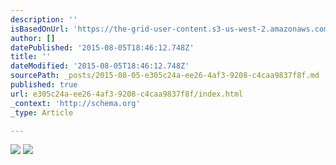 ```yaml
---
description: ''
isBasedOnUrl: 'https://the-grid-user-content.s3-us-west-2.amazonaws.com/33b8cbf1-5db6-41f5-9cb8-f0ae09a41e55.png'
author: []
datePublished: '2015-08-05T18:46:12.748Z'
title: ''
dateModified: '2015-08-05T18:46:12.748Z'
sourcePath: _posts/2015-08-05-e305c24a-ee26-4af3-9208-c4caa9837f8f.md
published: true
url: e305c24a-ee26-4af3-9208-c4caa9837f8f/index.html
_context: 'http://schema.org'
_type: Article

---
```

![](https://the-grid-user-content.s3-us-west-2.amazonaws.com/33b8cbf1-5db6-41f5-9cb8-f0ae09a41e55.png)
![](https://the-grid-user-content.s3-us-west-2.amazonaws.com/42da86c8-e625-49ad-8bdf-4ddb8e3920c9.png)